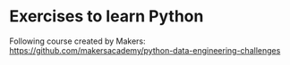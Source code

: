 # Exercises to learn Python

Following course created by Makers: https://github.com/makersacademy/python-data-engineering-challenges